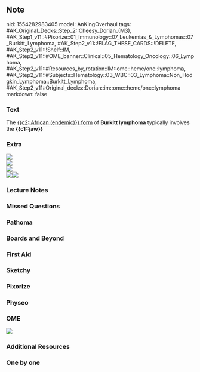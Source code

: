 ## Note
nid: 1554282983405
model: AnKingOverhaul
tags: #AK_Original_Decks::Step_2::Cheesy_Dorian_(M3), #AK_Step1_v11::#Pixorize::01_Immunology::07_Leukemias_&_Lymphomas::07_Burkitt_Lymphoma, #AK_Step2_v11::!FLAG_THESE_CARDS::!DELETE, #AK_Step2_v11::!Shelf::IM, #AK_Step2_v11::#OME_banner::Clinical::05_Hematology_Oncology::06_Lymphoma, #AK_Step2_v11::#Resources_by_rotation::IM::ome::heme/onc::lymphoma, #AK_Step2_v11::#Subjects::Hematology::03_WBC::03_Lymphoma::Non_Hodgkin_Lymphoma::Burkitt_Lymphoma, #AK_Step2_v11::Original_decks::Dorian::im::ome::heme/onc::lymphoma
markdown: false

### Text
<div>
  The <u>{{c2::African (endemic)}} form</u> of <b>Burkitt
  lymphoma</b> typically involves the <b>{{c1::jaw}}</b>
</div>

### Extra
<img src="paste-261529148588472.jpg">
<div>
  <img src="paste-1287867418542081.jpg">
  <div>
    <img src="tmpr1dR4j.png">
    <div>
      <b><i><img src="tmpmb6xUb.png"><img src=
      "tmpPh9G2d.png"></i></b>
    </div>
  </div>
</div>

### Lecture Notes


### Missed Questions


### Pathoma


### Boards and Beyond


### First Aid


### Sketchy


### Pixorize


### Physeo


### OME
<div class="ome-widget">
  <a href=
  "https://onlinemeded.org/spa/hematology-oncology/lymphoma/acquire?ref=anki">
  <img src="_OME_AnkiFlashcards_Lesson_4.png"></a>
</div>

### Additional Resources


### One by one

